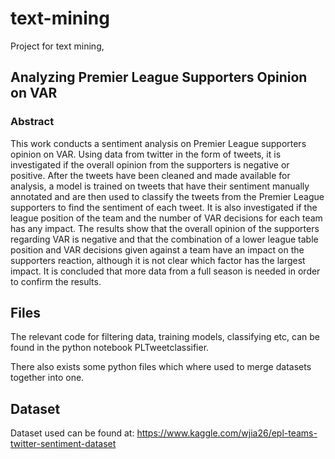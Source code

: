 # text-mining
Project for text mining, 

## Analyzing Premier League Supporters Opinion on VAR

### Abstract
This work conducts a sentiment analysis on Premier League supporters opinion on VAR. Using data from twitter in the form of tweets, it is investigated if the overall opinion from the supporters is negative or positive. After the tweets have been cleaned and made available for analysis, a model is trained on tweets that have their sentiment manually annotated and are then used to classify the tweets from the Premier League supporters to find the sentiment of each tweet. It is also investigated if the league position of the team and the number of VAR decisions for each team has any impact. The results show that the overall opinion of the supporters regarding VAR is negative and that the combination of a lower league table position and VAR decisions given against a team have an impact on the supporters reaction, although it is not clear which factor has the largest impact. It is concluded that more data from a full season is needed in order to confirm the results.



## Files
The relevant code for filtering data, training models, classifying etc, can be found in the python notebook PLTweetclassifier.

There also exists some python files which where used to merge datasets together into one. 

## Dataset
Dataset used can be found at: https://www.kaggle.com/wjia26/epl-teams-twitter-sentiment-dataset
